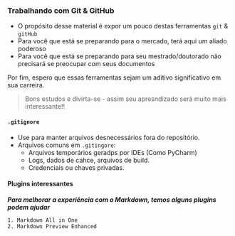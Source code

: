 ### Trabalhando com Git & GitHub

- O propósito desse material é expor um pouco destas ferramentas `git` & `gitHub`
- Para você que está se preparando para o mercado, terá aqui um aliado poderoso
- Para você que está se preparando para seu mestrado/doutorado não precisará se preocupar com seus documentos

Por fim, espero que essas ferramentas sejam um aditivo significativo em sua carreira.

>Bons estudos e divirta-se - assim seu apresndizado será muito mais interessante!!

#### `.gitignore`

- Use para manter arquivos desnecessários fora do repositório.
- Arquivos comuns em `.gitingore`:
  - Arquivos temporários geradps por IDEs (Como PyCharm)
  - Logs, dados de cahce, arquivos de build.
  - Credenciais ou chaves privadas.

#### Plugins interessantes

___Para melhorar a experiência com o Markdown, temos alguns plugins podem ajudar___

    1. Markdown All in One
    2. Markdown Preview Enhanced
